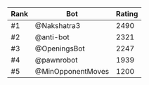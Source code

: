 Rank|Bot|Rating
---|---|---
#1|@Nakshatra3|2490
#2|@anti-bot|2321
#3|@OpeningsBot|2247
#4|@pawnrobot|1939
#5|@MinOpponentMoves|1200
